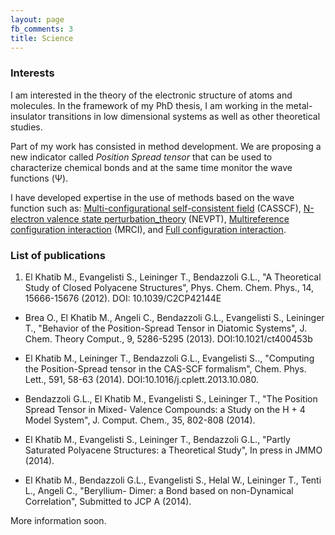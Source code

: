 ```yaml
---
layout: page
fb_comments: 3
title: Science
---
```


### Interests

I am interested in the theory of the electronic structure of atoms and
molecules. In the framework of my PhD thesis, I am working in the
metal-insulator transitions in low dimensional systems as well as other
theoretical studies.

Part of my work has consisted in method development. We are proposing a new
indicator called *Position Spread tensor* that can be used to characterize
chemical bonds and at the same time monitor the wave functions (Ψ).

I have developed expertise in the use of methods based on the wave function
such as: [Multi-configurational self-consistent
field](http://en.wikipedia.org/wiki/Multi-configurational_self-consistent_field)
(CASSCF), [N-electron valence state
perturbation_theory](http://en.wikipedia.org/wiki/N-electron_valence_state_perturbation_theory)
(NEVPT), [Multireference configuration
interaction](http://en.wikipedia.org/wiki/Multireference_configuration_interaction)
(MRCI), and [Full configuration
interaction](http://en.wikipedia.org/wiki/Full_configuration_interaction).

### List of publications

1.  El Khatib M., Evangelisti S., Leininger T., Bendazzoli G.L., "A Theoretical Study of Closed Polyacene Structures", Phys. Chem. Chem. Phys., 14, 15666-15676 (2012).  DOI: 10.1039/C2CP42144E

-  Brea O., El Khatib M., Angeli C., Bendazzoli G.L., Evangelisti S., Leininger T., "Behavior of the Position-Spread Tensor in Diatomic Systems", J.  Chem. Theory Comput., 9, 5286-5295 (2013).  DOI:10.1021/ct400453b

-  El Khatib M., Leininger T., Bendazzoli G.L., Evangelisti S.., "Computing the Position-Spread tensor in the CAS-SCF formalism", Chem. Phys. Lett., 591, 58-63 (2014).  DOI:10.1016/j.cplett.2013.10.080.

-  Bendazzoli G.L., El Khatib M., Evangelisti S., Leininger T., "The Position Spread Tensor in Mixed- Valence Compounds: a Study on the H + 4 Model System", J. Comput. Chem., 35, 802-808 (2014).

-  El Khatib M., Evangelisti S., Leininger T., Bendazzoli G.L., "Partly Saturated Polyacene Structures: a Theoretical Study", In press in JMMO (2014).

-  El Khatib M., Bendazzoli G.L., Evangelisti S., Helal W., Leininger T., Tenti L., Angeli C., "Beryllium- Dimer: a Bond based on non-Dynamical Correlation", Submitted to JCP A (2014).

More information soon.
